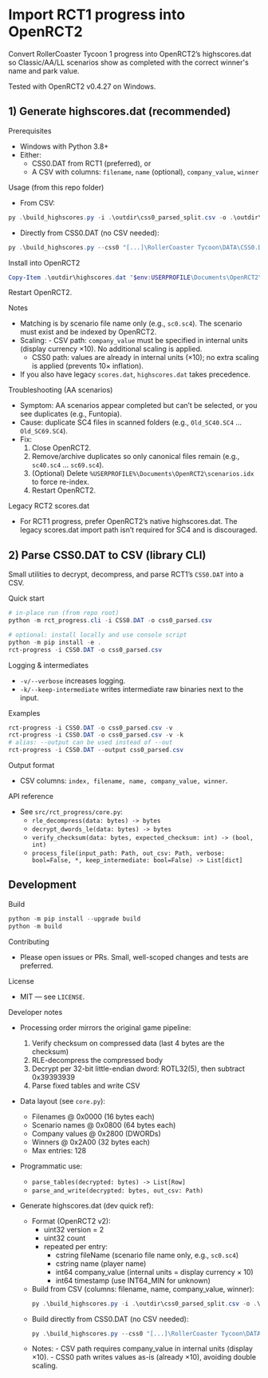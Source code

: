 # Import RCT1 progress into OpenRCT2

Convert RollerCoaster Tycoon 1 progress into OpenRCT2’s highscores.dat so Classic/AA/LL scenarios show as completed with the correct winner's name and park value.

Tested with OpenRCT2 v0.4.27 on Windows.

## 1) Generate highscores.dat (recommended)

Prerequisites
- Windows with Python 3.8+
- Either:
	- CSS0.DAT from RCT1 (preferred), or
	- A CSV with columns: `filename`, `name` (optional), `company_value`, `winner`

Usage (from this repo folder)
- From CSV:
```powershell
py .\build_highscores.py -i .\outdir\css0_parsed_split.csv -o .\outdir\highscores.dat
```

- Directly from CSS0.DAT (no CSV needed):
```powershell
py .\build_highscores.py --css0 "[...]\RollerCoaster Tycoon\DATA\CSS0.DAT" -o .\outdir\highscores.dat
```

Install into OpenRCT2
```powershell
Copy-Item .\outdir\highscores.dat "$env:USERPROFILE\Documents\OpenRCT2\highscores.dat" -Force
```
Restart OpenRCT2.

Notes
- Matching is by scenario file name only (e.g., `sc0.sc4`). The scenario must exist and be indexed by OpenRCT2.
- Scaling:
		- CSV path: `company_value` must be specified in internal units (display currency ×10). No additional scaling is applied.
	- CSS0 path: values are already in internal units (×10); no extra scaling is applied (prevents 10× inflation).
- If you also have legacy `scores.dat`, `highscores.dat` takes precedence.

Troubleshooting (AA scenarios)
- Symptom: AA scenarios appear completed but can’t be selected, or you see duplicates (e.g., Funtopia).
- Cause: duplicate SC4 files in scanned folders (e.g., `Old_SC40.SC4` … `Old_SC69.SC4`).
- Fix:
	1) Close OpenRCT2.
	2) Remove/archive duplicates so only canonical files remain (e.g., `sc40.sc4` … `sc69.sc4`).
	3) (Optional) Delete `%USERPROFILE%\Documents\OpenRCT2\scenarios.idx` to force re-index.
	4) Restart OpenRCT2.

Legacy RCT2 scores.dat
- For RCT1 progress, prefer OpenRCT2’s native highscores.dat. The legacy scores.dat import path isn’t required for SC4 and is discouraged.

## 2) Parse CSS0.DAT to CSV (library CLI)

Small utilities to decrypt, decompress, and parse RCT1’s `CSS0.DAT` into a CSV.

Quick start
```powershell
# in-place run (from repo root)
python -m rct_progress.cli -i CSS0.DAT -o css0_parsed.csv

# optional: install locally and use console script
python -m pip install -e .
rct-progress -i CSS0.DAT -o css0_parsed.csv
```

Logging & intermediates
- `-v/--verbose` increases logging.
- `-k/--keep-intermediate` writes intermediate raw binaries next to the input.

Examples
```powershell
rct-progress -i CSS0.DAT -o css0_parsed.csv -v
rct-progress -i CSS0.DAT -o css0_parsed.csv -v -k
# alias: --output can be used instead of --out
rct-progress -i CSS0.DAT --output css0_parsed.csv
```

Output format
- CSV columns: `index, filename, name, company_value, winner`.

API reference
- See `src/rct_progress/core.py`:
	- `rle_decompress(data: bytes) -> bytes`
	- `decrypt_dwords_le(data: bytes) -> bytes`
	- `verify_checksum(data: bytes, expected_checksum: int) -> (bool, int)`
	- `process_file(input_path: Path, out_csv: Path, verbose: bool=False, *, keep_intermediate: bool=False) -> List[dict]`

## Development

Build
```powershell
python -m pip install --upgrade build
python -m build
```

Contributing
- Please open issues or PRs. Small, well-scoped changes and tests are preferred.

License
- MIT — see `LICENSE`.

Developer notes
- Processing order mirrors the original game pipeline:
	1) Verify checksum on compressed data (last 4 bytes are the checksum)
	2) RLE-decompress the compressed body
	3) Decrypt per 32-bit little-endian dword: ROTL32(5), then subtract 0x39393939
	4) Parse fixed tables and write CSV
- Data layout (see `core.py`):
	- Filenames @ 0x0000 (16 bytes each)
	- Scenario names @ 0x0800 (64 bytes each)
	- Company values @ 0x2800 (DWORDs)
	- Winners @ 0x2A00 (32 bytes each)
	- Max entries: 128
- Programmatic use:
	- `parse_tables(decrypted: bytes) -> List[Row]`
	- `parse_and_write(decrypted: bytes, out_csv: Path)`

- Generate highscores.dat (dev quick ref):
	- Format (OpenRCT2 v2):
		- uint32 version = 2
		- uint32 count
		- repeated per entry:
			- cstring fileName (scenario file name only, e.g., `sc0.sc4`)
			- cstring name (player name)
			- int64 company_value (internal units = display currency × 10)
			- int64 timestamp (use INT64_MIN for unknown)
	- Build from CSV (columns: filename, name, company_value, winner):
		```powershell
		py .\build_highscores.py -i .\outdir\css0_parsed_split.csv -o .\outdir\highscores.dat
		```
	- Build directly from CSS0.DAT (no CSV needed):
		```powershell
		py .\build_highscores.py --css0 "[...]\RollerCoaster Tycoon\DATA\CSS0.DAT" -o .\outdir\highscores.dat
		```
	- Notes:
			- CSV path requires company_value in internal units (display ×10).
			- CSS0 path writes values as-is (already ×10), avoiding double scaling.
